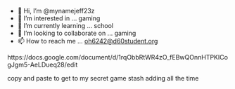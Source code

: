 - 👋 Hi, I’m @mynamejeff23z
- 👀 I’m interested in ... gaming
- 🌱 I’m currently learning ... school
- 💞️ I’m looking to collaborate on ... gaming
- 📫 How to reach me ... oh6242@d60student.org

<!---
mynamejeff23z/mynamejeff23z is a ✨ special ✨ repository because its `README.md` (this file) appears on your GitHub profile.
You can click the Preview link to take a look at your changes.
---> https://docs.google.com/document/d/1rqObbRtWR4zO_fEBwQOnnHTPKICogJgm5-AeLDueq28/edit
copy and paste to get to my secret game stash
adding all the time 
